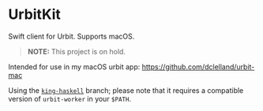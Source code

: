 # UrbitKit

Swift client for Urbit. Supports macOS.

> **NOTE:** This project is on hold.

Intended for use in my macOS urbit app: https://github.com/dclelland/urbit-mac

Using the [`king-haskell`](https://github.com/urbit/urbit/pull/2107) branch; please note that it requires a compatible version of `urbit-worker` in your `$PATH`.
